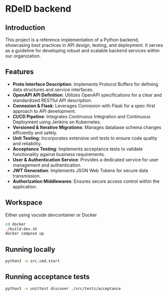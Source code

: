 # RDeID backend

## Introduction
This project is a reference implementation of a Python backend, showcasing best practices in API design, testing, and deployment. It serves as a guideline for developing robust and scalable backend services within our organization.

## Features
- **Proto Interface Description**: Implements Protocol Buffers for defining data structures and service interfaces.
- **OpenAPI API Definition**: Utilizes OpenAPI specifications for a clear and standardized RESTful API description.
- **Connexion & Flask**: Leverages Connexion with Flask for a spec-first approach to API development.
- **CI/CD Pipeline**: Integrates Continuous Integration and Continuous Deployment using Jenkins on Kubernetes.
- **Versioned & Iterative Migrations**: Manages database schema changes efficiently and safely.
- **Unit Testing**: Incorporates extensive unit tests to ensure code quality and reliability.
- **Acceptance Testing**: Implements acceptance tests to validate functionality against business requirements.
- **User & Authentication Service**: Provides a dedicated service for user management and authentication.
- **JWT Generation**: Implements JSON Web Tokens for secure data transmission.
- **Authorization Middlewares**: Ensures secure access control within the application.

## Workspace

Either using vscode devcontainer or Docker 

```bash
cd docker 
./build-dev.sh
docker compose up
```

## Running locally

```bash
python3 -m src.cmd.start
```

## Running acceptance tests
```bash
python3 -m unittest discover ./src/tests/acceptance
```

